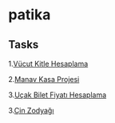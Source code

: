 # patika

## Tasks

1.[Vücut Kitle Hesaplama](https://github.com/mehmetkule/patika/tree/master/vki)

2.[Manav Kasa Projesi](https://github.com/mehmetkule/patika/tree/master/mkp)

3.[Uçak Bilet Fiyatı Hesaplama](https://github.com/mehmetkule/patika/tree/master/fly)

3.[Çin Zodyağı](https://github.com/mehmetkule/patika/tree/master/czh)